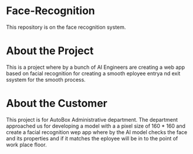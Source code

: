 # Face-Recognition
This repository is on the face recognition system.
# About the Project
This is a project where by a bunch of AI Engineers are creating a web app based on facial recognition for creating a smooth eployee entrya nd exit ssystem for the smooth process.
# About the Customer
This project is for AutoBox Administrative department. The department approached us for developing a model with a a pixel size of 160 * 160 and create a facial recognition wep app where by the AI model checks the face and its properties and if it matches the eployee will be in to the point of work place floor.

